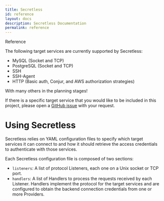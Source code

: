 ```yaml
---
title: Secretless
id: reference
layout: docs
description: Secretless Documentation
permalink: reference
---
```


<p class="card-heading">Reference</p>

The following target services are currently supported by Secretless:

- MySQL (Socket and TCP)
- PostgreSQL (Socket and TCP)
- SSH
- SSH-Agent
- HTTP (Basic auth, Conjur, and AWS authorization strategies)

With many others in the planning stages!

If there is a specific target service that you would like to be included in this project, please open a [GitHub issue](https://github.com/conjurinc/secretless/issues) with your request.

# Using Secretless

Secretless relies on YAML configuration files to specify which target services it can connect to and how it should retrieve the access credentials to authenticate with those services.

Each Secretless configuration file is composed of two sections:

* `listeners`: A list of protocol Listeners, each one on a Unix socket or TCP port.
* `handlers`: A list of Handlers to process the requests received by each Listener. Handlers implement the protocol for the target services and are configured to obtain the backend connection credentials from one or more Providers.
